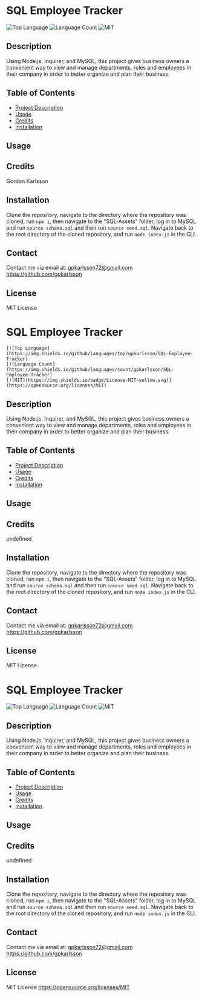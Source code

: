  
# SQL Employee Tracker
![Top Language](https://img.shields.io/github/languages/top/gpkarlsson/SQL-Employee-Tracker)
![Language Count](https://img.shields.io/github/languages/count/gpkarlsson/SQL-Employee-Tracker)
![MIT](https://img.shields.io/badge/License-MIT-yellow.svg)


## Description
Using Node.js, Inquirer, and MySQL, this project gives business owners a convenient way to view and manage departments, roles and employees in their company in order to better organize and plan their business.

## Table of Contents
- [Project Description](#Description)
- [Usage](#Usage)
- [Credits](#Credits)
- [Installation](#Installation)

## Usage

## Credits
Gordon Karlsson

## Installation
Clone the repository, navigate to the directory where the repository was cloned, run `npm i`, then navigate to the "SQL-Assets" folder, log in to MySQL and run `source schema.sql` and then run `source seed.sql`. Navigate back to the root directory of the cloned repository, and run `node index.js` in the CLI.

## Contact
Contact me via email at: gpkarlsson72@gmail.com
https://github.com/gpkarlsson

## License

MIT License
 
# SQL Employee Tracker
    [![Top Language](https://img.shields.io/github/languages/top/gpkarlsson/SQL-Employee-Tracker)
    [![Language Count](https://img.shields.io/github/languages/count/gpkarlsson/SQL-Employee-Tracker)
    [![MIT](https://img.shields.io/badge/License-MIT-yellow.svg)](https://opensource.org/licenses/MIT)


## Description
Using Node.js, Inquirer, and MySQL, this project gives business owners a convenient way to view and manage departments, roles and employees in their company in order to better organize and plan their business.

## Table of Contents
- [Project Description](#Description)
- [Usage](#Usage)
- [Credits](#Credits)
- [Installation](#Installation)

## Usage

## Credits
undefined

## Installation
Clone the repository, navigate to the directory where the repository was cloned, run `npm i`, then navigate to the "SQL-Assets" folder, log in to MySQL and run `source schema.sql` and then run `source seed.sql`. Navigate back to the root directory of the cloned repository, and run `node index.js` in the CLI.

## Contact
Contact me via email at: gpkarlsson72@gmail.com
https://github.com/gpkarlsson

## License

MIT License
   
# SQL Employee Tracker
![Top Language](https://img.shields.io/github/languages/top/gpkarlsson/SQL-Employee-Tracker)
![Language Count](https://img.shields.io/github/languages/count/gpkarlsson/SQL-Employee-Tracker)
![MIT](https://img.shields.io/badge/License-MIT-yellow.svg)


## Description
Using Node.js, Inquirer, and MySQL, this project gives business owners a convenient way to view and manage departments, roles and employees in their company in order to better organize and plan their business.

## Table of Contents
- [Project Description](#Description)
- [Usage](#Usage)
- [Credits](#Credits)
- [Installation](#Installation)

## Usage

## Credits
undefined

## Installation
Clone the repository, navigate to the directory where the repository was cloned, run `npm i`, then navigate to the "SQL-Assets" folder, log in to MySQL and run `source schema.sql` and then run `source seed.sql`. Navigate back to the root directory of the cloned repository, and run `node index.js` in the CLI.

## Contact
Contact me via email at: gpkarlsson72@gmail.com
https://github.com/gpkarlsson

## License

MIT License
https://opensource.org/licenses/MIT
  
